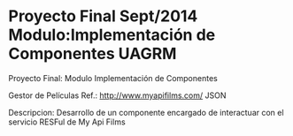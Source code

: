 Proyecto Final 
Sept/2014
Modulo:Implementación de Componentes UAGRM
===============

Proyecto Final: Modulo Implementación de Componentes

Gestor de Películas
Ref.: http://www.myapifilms.com/ 
JSON

Descripcion:
Desarrollo de un componente encargado de interactuar con el servicio RESFul de My Api Films
